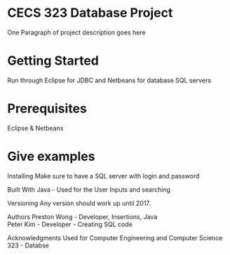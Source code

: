 # CECS 323 Database Project
One Paragraph of project description goes here

# Getting Started
Run through Eclipse for JDBC and Netbeans for database SQL servers

# Prerequisites
Eclipse & Netbeans

# Give examples
Installing
Make sure to have a SQL server with login and password



Built With
Java - Used for the User Inputs and searching

Versioning
Any version should work up until 2017.

Authors
Preston Wong - Developer, Insertions, Java   
Peter Kim - Developer - Creating SQL code

Acknowledgments
Used for Computer Engineering and Computer Science 323 - Databse
